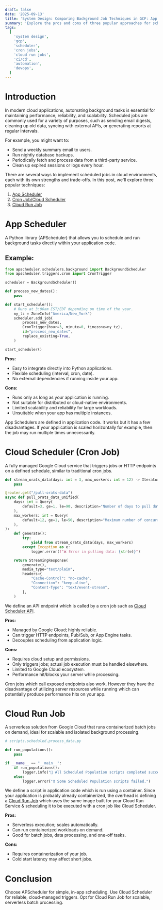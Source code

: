 ```yaml
---
draft: false
date: '2025-09-13'
title: 'System Design: Comparing Background Job Techniques in GCP: App Schedulers, Cloud Scheduler, and Cloud Run Jobs'
summary: 'Explore the pros and cons of three popular approaches for scheduling and running background jobs in Google Cloud: App Schedulers, Cloud Scheduler, and Cloud Run Jobs.'
tags:
  [
    'system design',
    'gcp',
    'scheduler',
    'cron jobs',
    'cloud run jobs',
    'ci/cd',
    'automation',
    'devops',
  ]
---
```


# Introduction

In modern cloud applications, automating background tasks is essential for maintaining performance, reliability, and scalability. Scheduled jobs are commonly used for a variety of purposes, such as sending email digests, cleaning up old data, syncing with external APIs, or generating reports at regular intervals.

For example, you might want to:

- Send a weekly summary email to users.
- Run nightly database backups.
- Periodically fetch and process data from a third-party service.
- Clean up expired sessions or logs every hour.

There are several ways to implement scheduled jobs in cloud environments, each with its own strengths and trade-offs. In this post, we'll explore three popular techniques:

1. [App Scheduler](https://pypi.org/project/APScheduler/)
2. [Cron Job/Cloud Scheduler](https://cloud.google.com/scheduler/docs/schedule-run-cron-job)
3. [Cloud Run Job](https://cloud.google.com/run/docs/create-jobs)

# App Scheduler

A Python library (APScheduler) that allows you to schedule and run background tasks directly within your application code.

## Example:

```python
from apscheduler.schedulers.background import BackgroundScheduler
from apscheduler.triggers.cron import CronTrigger

scheduler = BackgroundScheduler()

def process_new_dates():
    pass

def start_scheduler():
    # Runs at 3:00am EST/EDT depending on time of the year.
    ny_tz = ZoneInfo("America/New_York")
    scheduler.add_job(
        process_new_dates,
        CronTrigger(hour=3, minute=0, timezone=ny_tz),
        id="process_new_dates",
        replace_existing=True,
    )

start_scheduler()
```

**Pros:**

- Easy to integrate directly into Python applications.
- Flexible scheduling (interval, cron, date).
- No external dependencies if running inside your app.

**Cons:**

- Runs only as long as your application is running.
- Not suitable for distributed or cloud-native environments.
- Limited scalability and reliability for large workloads.
- Unsuitable when your app has multiple instances.

App Schedulers are defined in application code. It works but it has a few disadvantages. If your application is scaled horizontally for example, then the job may run multiple times unnecessarily.

# Cloud Scheduler (Cron Job)

A fully managed Google Cloud service that triggers jobs or HTTP endpoints on a defined schedule, similar to traditional cron jobs.

```python
def stream_orats_data(days: int = 3, max_workers: int = 12) -> Iterator[str]:
    pass

@router.get("/pull-orats-data")
async def pull_orats_data_unified(
    days: int = Query(
        default=3, ge=1, le=90, description="Number of days to pull data for"
    ),
    max_workers: int = Query(
        default=12, ge=1, le=50, description="Maximum number of concurrent workers"
    ),
):
    def generate():
        try:
            yield from stream_orats_data(days, max_workers)
        except Exception as e:
            logger.error(f"❌ Error in pulling data: {str(e)}")

    return StreamingResponse(
        generate(),
        media_type="text/plain",
        headers={
            "Cache-Control": "no-cache",
            "Connection": "keep-alive",
            "Content-Type": "text/event-stream",
        },
    )
```

We define an API endpoint which is called by a cron job such as [Cloud Scheduler API](https://cloud.google.com/scheduler/docs).

**Pros:**

- Managed by Google Cloud; highly reliable.
- Can trigger HTTP endpoints, Pub/Sub, or App Engine tasks.
- Decouples scheduling from application logic.

**Cons:**

- Requires cloud setup and permissions.
- Only triggers jobs; actual job execution must be handled elsewhere.
- Limited to Google Cloud ecosystem.
- Performance hit/blocks your server while processing.

Cron jobs which call exposed endpoints also work. However they have the disadvantage of utilizing server resources while running which can potentially produce performance hits on your app.

# Cloud Run Job

A serverless solution from Google Cloud that runs containerized batch jobs on demand, ideal for scalable and isolated background processing.

```python
# scripts.scheduled.process_data.py

def run_populations():
    pass

if __name__ == "__main__":
    if run_populations():
        logger.info("🎉 All Scheduled Population scripts completed successfully.")
    else:
        logger.error("‼️ Some Scheduled Population scripts failed.")
```

We define a script in application code which is run using a container. Since your application is probably already containerized, the overhead is defining a [Cloud Run Job](https://cloud.google.com/run/docs/create-jobs) which uses
the same image built for your Cloud Run Service & scheduling it to be executed with a cron job like Cloud Scheduler.

**Pros:**

- Serverless execution; scales automatically.
- Can run containerized workloads on demand.
- Good for batch jobs, data processing, and one-off tasks.

**Cons:**

- Requires containerization of your job.
- Cold start latency may affect short jobs.

# Conclusion

Choose APScheduler for simple, in-app scheduling. Use Cloud Scheduler for reliable, cloud-managed triggers. Opt for Cloud Run Job for scalable, serverless batch processing.
